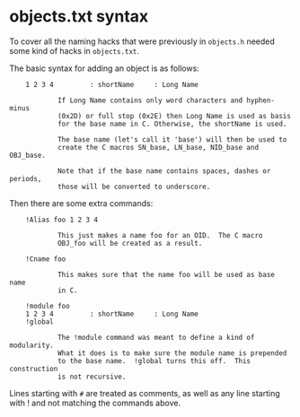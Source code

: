 objects.txt syntax
==================

To cover all the naming hacks that were previously in `objects.h` needed some
kind of hacks in `objects.txt`.

The basic syntax for adding an object is as follows:

        1 2 3 4         : shortName     : Long Name

                If Long Name contains only word characters and hyphen-minus
                (0x2D) or full stop (0x2E) then Long Name is used as basis
                for the base name in C. Otherwise, the shortName is used.

                The base name (let's call it 'base') will then be used to
                create the C macros SN_base, LN_base, NID_base and OBJ_base.

                Note that if the base name contains spaces, dashes or periods,
                those will be converted to underscore.

Then there are some extra commands:

        !Alias foo 1 2 3 4

                This just makes a name foo for an OID.  The C macro
                OBJ_foo will be created as a result.

        !Cname foo

                This makes sure that the name foo will be used as base name
                in C.

        !module foo
        1 2 3 4         : shortName     : Long Name
        !global

                The !module command was meant to define a kind of modularity.
                What it does is to make sure the module name is prepended
                to the base name.  !global turns this off.  This construction
                is not recursive.

Lines starting with `#` are treated as comments, as well as any line starting
with ! and not matching the commands above.
